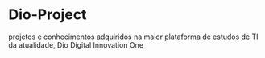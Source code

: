 # Dio-Project
projetos e conhecimentos adquiridos na maior plataforma de estudos de TI da atualidade, Dio Digital Innovation One 
